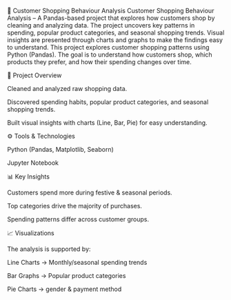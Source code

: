 🛒 Customer Shopping Behaviour Analysis
Customer Shopping Behaviour Analysis – A Pandas-based project that explores how customers shop by cleaning and analyzing data. The project uncovers key patterns in spending, popular product categories, and seasonal shopping trends. Visual insights are presented through charts and graphs to make the findings easy to understand.
This project explores customer shopping patterns using Python (Pandas). The goal is to understand how customers shop, which products they prefer, and how their spending changes over time.

📌 Project Overview

Cleaned and analyzed raw shopping data.

Discovered spending habits, popular product categories, and seasonal shopping trends.

Built visual insights with charts (Line, Bar, Pie) for easy understanding.

⚙️ Tools & Technologies

Python (Pandas, Matplotlib, Seaborn)

Jupyter Notebook

📊 Key Insights

Customers spend more during festive & seasonal periods.

Top categories drive the majority of purchases.

Spending patterns differ across customer groups.

📈 Visualizations

The analysis is supported by:

Line Charts → Monthly/seasonal spending trends

Bar Graphs → Popular product categories

Pie Charts → gender & payment method
